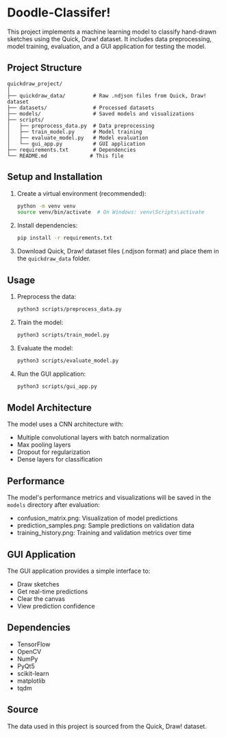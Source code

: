 # Doodle-Classifer!

This project implements a machine learning model to classify hand-drawn sketches using the Quick, Draw! dataset. It includes data preprocessing, model training, evaluation, and a GUI application for testing the model.

## Project Structure

```
quickdraw_project/
│
├── quickdraw_data/         # Raw .ndjson files from Quick, Draw! dataset
├── datasets/               # Processed datasets
├── models/                 # Saved models and visualizations
├── scripts/               
│   ├── preprocess_data.py  # Data preprocessing
│   ├── train_model.py      # Model training
│   ├── evaluate_model.py   # Model evaluation
│   └── gui_app.py          # GUI application
├── requirements.txt        # Dependencies
└── README.md              # This file
```

## Setup and Installation

1. Create a virtual environment (recommended):
   ```bash
   python -m venv venv
   source venv/bin/activate  # On Windows: venv\Scripts\activate
   ```

2. Install dependencies:
   ```bash
   pip install -r requirements.txt
   ```

3. Download Quick, Draw! dataset files (.ndjson format) and place them in the `quickdraw_data` folder.

## Usage

1. Preprocess the data:
   ```bash
   python3 scripts/preprocess_data.py
   ```

2. Train the model:
   ```bash
   python3 scripts/train_model.py
   ```

3. Evaluate the model:
   ```bash
   python3 scripts/evaluate_model.py
   ```

4. Run the GUI application:
   ```bash
   python3 scripts/gui_app.py
   ```

## Model Architecture

The model uses a CNN architecture with:
- Multiple convolutional layers with batch normalization
- Max pooling layers
- Dropout for regularization
- Dense layers for classification

## Performance

The model's performance metrics and visualizations will be saved in the `models` directory after evaluation:
- confusion_matrix.png: Visualization of model predictions
- prediction_samples.png: Sample predictions on validation data
- training_history.png: Training and validation metrics over time

## GUI Application

The GUI application provides a simple interface to:
- Draw sketches
- Get real-time predictions
- Clear the canvas
- View prediction confidence

## Dependencies

- TensorFlow
- OpenCV
- NumPy
- PyQt5
- scikit-learn
- matplotlib
- tqdm

## Source

The data used in this project is sourced from the Quick, Draw! dataset.
